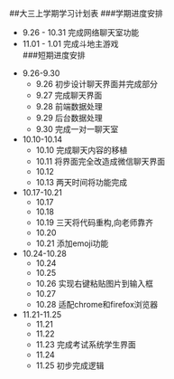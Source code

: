 ##大三上学期学习计划表
###学期进度安排  
* 9.26 - 10.31 完成网络聊天室功能  
* 11.01 - 1.01 完成斗地主游戏  
###短期进度安排  
- 9.26-9.30
    * 9.26 初步设计聊天界面并完成部分
    + 9.27 完成聊天界面
    - 9.28 前端数据处理
    + 9.29 后台数据处理
    + 9.30 完成一对一聊天室
- 10.10-10.14
    * 10.10 完成聊天内容的移植
    + 10.11 将界面完全改造成微信聊天界面
    - 10.12 
    - 10.13 两天时间将功能完成
 - 10.17-10.21
    * 10.17
    * 10.18
    * 10.19 三天将代码重构,向老师靠齐
    * 10.20 
    * 10.21 添加emoji功能
- 10.24-10.28
    * 10.24
    * 10.25
    * 10.26 实现右键粘贴图片到输入框
    * 10.27 
    * 10.28 适配chrome和firefox浏览器
- 11.21-11.25
    * 11.21
    * 11.22
    * 11.23 完成考试系统学生界面
    * 11.24
    * 11.25 初步完成逻辑
